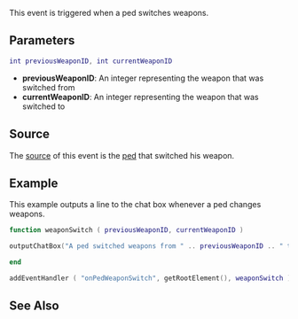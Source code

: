 This event is triggered when a ped switches weapons.

Parameters
----------

``` lua
int previousWeaponID, int currentWeaponID
```

-   **previousWeaponID**: An integer representing the weapon that was switched from
-   **currentWeaponID**: An integer representing the weapon that was switched to

Source
------

The [source](/docs/event_system#event_source.md "wikilink") of this event is the [ped](/ped.md "wikilink") that switched his weapon.

Example
-------

This example outputs a line to the chat box whenever a ped changes weapons.

``` lua
function weaponSwitch ( previousWeaponID, currentWeaponID )

outputChatBox("A ped switched weapons from " .. previousWeaponID .. " to " .. currentWeaponID .. "!")

end

addEventHandler ( "onPedWeaponSwitch", getRootElement(), weaponSwitch )
```

See Also
--------
